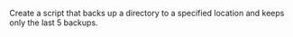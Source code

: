 Create a script that backs up a directory to a specified location and keeps only the last 5 backups.
